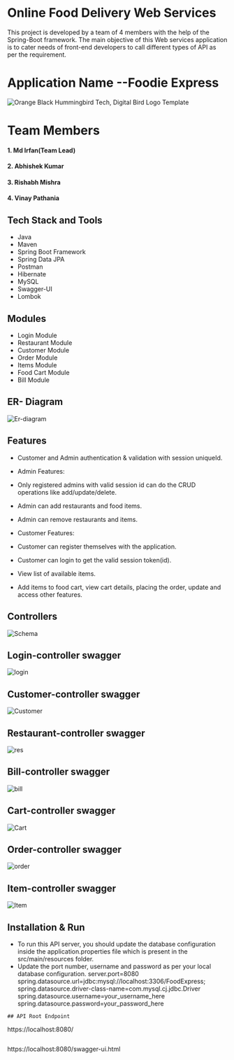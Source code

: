 # Online Food Delivery Web Services




This project is developed by a team of 4 members with the help of the Spring-Boot framework. The main objective of this Web services application is to cater needs of front-end developers to call different types of API as per the requirement.

# Application Name --Foodie Express

![Orange Black Hummingbird Tech, Digital Bird Logo Template](https://user-images.githubusercontent.com/101379495/213906788-1f98e79e-121a-47ea-a195-9d04d29dc3c8.png)


# Team Members

<h4>1. Md Irfan(Team Lead)</h4>

<h4>2. Abhishek Kumar</h4>

<h4>3. Rishabh Mishra</h4>

<h4>4. Vinay Pathania</h4>

## Tech Stack and Tools
- Java
- Maven
- Spring Boot Framework
- Spring Data JPA
- Postman
- Hibernate
- MySQL
- Swagger-UI
- Lombok

## Modules
- Login Module
- Restaurant Module
- Customer Module
- Order Module
- Items Module
- Food Cart Module
- Bill Module

## ER- Diagram
![Er-diagram](https://user-images.githubusercontent.com/101379495/213903200-10b62ca4-cd7c-476c-9bc7-fdbb8e4de54b.png)




## Features
- Customer and Admin authentication & validation with session uniqueId.
- Admin Features:
 - Only registered admins with valid session id can do the CRUD operations like add/update/delete.
 - Admin can add restaurants and food items.
 - Admin can remove restaurants and items.
 
- Customer Features:
 - Customer can register themselves with the application.
 - Customer can login to get the valid session token(id).
 - View list of available items.
 - Add items to food cart, view cart details, placing the order, update and access other features.
 
<!--  ## Home-page swagger
 
 ![home-s](https://user-images.githubusercontent.com/103949784/213902843-b2ef097b-91d9-415e-baaf-099921b569b5.PNG) -->
 
 ## Controllers

 ![Schema](https://user-images.githubusercontent.com/101379495/213903563-bcf66f20-10f4-4769-94f6-c97f22a06cef.png)
 
 ## Login-controller swagger

 ![login](https://user-images.githubusercontent.com/103949784/213902961-e4d1868e-9ff8-4da2-9e7f-c745231655dd.PNG)

 ## Customer-controller swagger
 
 ![Customer](https://user-images.githubusercontent.com/103949784/213903034-b5400b74-44b6-49d0-b127-395eb120aeac.PNG)
 
 ## Restaurant-controller swagger
 
 ![res](https://user-images.githubusercontent.com/103949784/213903069-0ba11a20-eab9-4d18-9132-8e49cf0da939.PNG)

 ## Bill-controller swagger

![bill](https://user-images.githubusercontent.com/103949784/213903243-086f0954-3d62-4656-8f19-a840fe169a4c.PNG)

 ## Cart-controller swagger

![Cart](https://user-images.githubusercontent.com/103949784/213903248-8e9b2e9d-7cf3-4219-8b6b-f654aad91981.PNG)

 ## Order-controller swagger


![order](https://user-images.githubusercontent.com/103949784/213903256-c0607616-b4f9-449d-8b9c-15c5e4f63c5b.PNG)

 ## Item-controller swagger

![Item](https://user-images.githubusercontent.com/103949784/213903251-819a6f9a-8e30-47fd-8441-e1c747622a89.PNG)


  
## Installation & Run
- To run this API server, you should update the database configuration inside the application.properties file which is present in the src/main/resources folder.
- Update the port number, username and password as per your local database configuration.
server.port=8080
spring.datasource.url=jdbc:mysql://localhost:3306/FoodExpress;
spring.datasource.driver-class-name=com.mysql.cj.jdbc.Driver
spring.datasource.username=your_username_here
spring.datasource.password=your_password_here
```
## API Root Endpoint
```
https://localhost:8080/
```
```
https://localhost:8080/swagger-ui.html
```
